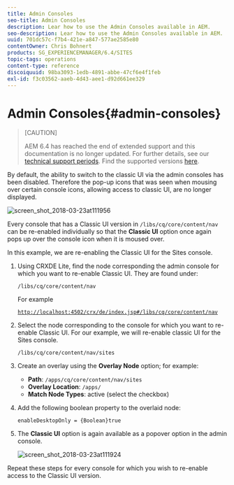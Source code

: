 ```yaml
---
title: Admin Consoles
seo-title: Admin Consoles
description: Lear how to use the Admin Consoles available in AEM.
seo-description: Lear how to use the Admin Consoles available in AEM.
uuid: 701dc57c-f7b4-421e-a847-577ae2585e80
contentOwner: Chris Bohnert
products: SG_EXPERIENCEMANAGER/6.4/SITES
topic-tags: operations
content-type: reference
discoiquuid: 98ba3093-1edb-4891-abbe-47cf6e4f1feb
exl-id: f3c03562-aaeb-4d43-aee1-d92d661ee329
---
```

# Admin Consoles{#admin-consoles}

>[CAUTION]
>
>AEM 6.4 has reached the end of extended support and this documentation is no longer updated. For further details, see our [technical support periods](https://helpx.adobe.com/support/programs/eol-matrix.html). Find the supported versions [here](https://experienceleague.adobe.com/docs/).

By default, the ability to switch to the classic UI via the admin consoles has been disabled. Therefore the pop-up icons that was seen when mousing over certain console icons, allowing access to classic UI, are no longer displayed.

![screen_shot_2018-03-23at111956](assets/screen_shot_2018-03-23at111956.png)

Every console that has a Classic UI version in `/libs/cq/core/content/nav` can be re-enabled individually so that the **Classic UI** option once again pops up over the console icon when it is moused over.

In this example, we are re-enabling the Classic UI for the Sites console.

1. Using CRXDE Lite, find the node corresponding the admin console for which you want to re-enable Classic UI. They are found under:

   `/libs/cq/core/content/nav`

   For example

   [ `http://localhost:4502/crx/de/index.jsp#/libs/cq/core/content/nav`](http://localhost:4502/crx/de/index.jsp#/libs/cq/core/content/nav)

1. Select the node corresponding to the console for which you want to re-enable Classic UI. For our example, we will re-enable classic UI for the Sites console.

   `/libs/cq/core/content/nav/sites`

1. Create an overlay using the **Overlay Node** option; for example:

   *  **Path**: `/apps/cq/core/content/nav/sites`
   * **Overlay Location**: `/apps/`
   * **Match Node Types**: active (select the checkbox)
 
1. Add the following boolean property to the overlaid node:

   `enableDesktopOnly = {Boolean}true`

1. The **Classic UI** option is again available as a popover option in the admin console.

   ![screen_shot_2018-03-23at111924](assets/screen_shot_2018-03-23at111924.png)

Repeat these steps for every console for which you wish to re-enable access to the Classic UI version.
